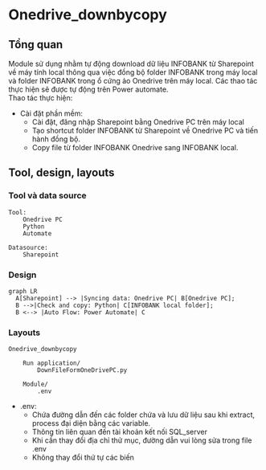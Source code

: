 # Onedrive_downbycopy

## Tổng quan
Module sử dụng nhằm tự động download dữ liệu INFOBANK từ Sharepoint về máy tính local thông qua việc đồng bộ folder INFOBANK trong máy local và folder INFOBANK trong ổ cứng ảo Onedrive trên máy local. Các thao tác thực hiện sẽ được tự động trên Power automate.\
Thao tác thực hiện:

* Cài đặt phần mềm:
    + Cài đặt, đăng nhập Sharepoint bằng Onedrive PC trên máy local
    + Tạo shortcut folder INFOBANK từ Sharepoint về Onedrive PC và tiến hành đồng bộ.
    * Copy file từ folder INFOBANK Onedrive sang INFOBANK local.

## Tool, design, layouts

### Tool và data source
    Tool:
        Onedrive PC
        Python 
        Automate

    Datasource:
        Sharepoint

### Design

``` mermaid
graph LR
  A[Sharepoint] --> |Syncing data: Onedrive PC| B[Onedrive PC];
  B -->|Check and copy: Python| C[INFOBANK local folder];
  B <--> |Auto Flow: Power Automate| C
```

### Layouts

    Onedrive_downbycopy

        Run application/
            DownFileFormOneDrivePC.py

        Module/
            .env

* .env: 
    + Chứa đường dẫn đến các folder chứa và lưu dữ liệu sau khi extract, process đại diện bằng các variable. 
    + Thông tin liên quan đến tài khoản kết nối SQL_server 
    + Khi cần thay đổi địa chỉ thử mục, đường dẫn vui lòng sửa trong file .env
    + Không thay đổi thứ tự các biến

